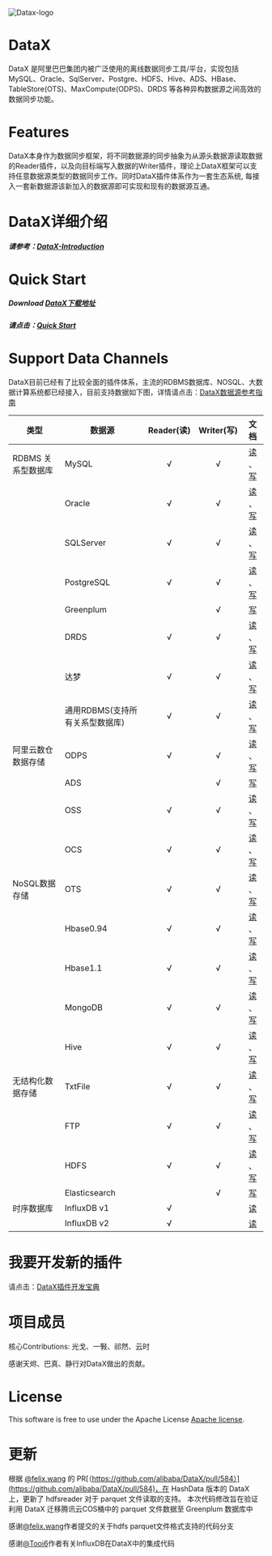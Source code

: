 ![Datax-logo](https://github.com/alibaba/DataX/blob/master/images/DataX-logo.jpg)



# DataX

DataX 是阿里巴巴集团内被广泛使用的离线数据同步工具/平台，实现包括 MySQL、Oracle、SqlServer、Postgre、HDFS、Hive、ADS、HBase、TableStore(OTS)、MaxCompute(ODPS)、DRDS 等各种异构数据源之间高效的数据同步功能。



# Features

DataX本身作为数据同步框架，将不同数据源的同步抽象为从源头数据源读取数据的Reader插件，以及向目标端写入数据的Writer插件，理论上DataX框架可以支持任意数据源类型的数据同步工作。同时DataX插件体系作为一套生态系统, 每接入一套新数据源该新加入的数据源即可实现和现有的数据源互通。



# DataX详细介绍

##### 请参考：[DataX-Introduction](https://github.com/alibaba/DataX/blob/master/introduction.md)



# Quick Start

##### Download [DataX下载地址](https://github.com/HashDataInc/DataX/releases/download/v1.0.0/datax-v1.0.0-hashdata.tar.gz)

##### 请点击：[Quick Start](https://github.com/alibaba/DataX/blob/master/userGuid.md)



# Support Data Channels 

DataX目前已经有了比较全面的插件体系，主流的RDBMS数据库、NOSQL、大数据计算系统都已经接入，目前支持数据如下图，详情请点击：[DataX数据源参考指南](https://github.com/alibaba/DataX/wiki/DataX-all-data-channels)

| 类型         | 数据源             | Reader(读) | Writer(写) |                                                                                           文档                                                                                           |
|------------|-----------------|:---------:|:---------:|:--------------------------------------------------------------------------------------------------------------------------------------------------------------------------------------:|
| RDBMS 关系型数据库 | MySQL           |     √     |     √     |           [读](https://github.com/alibaba/DataX/blob/master/mysqlreader/doc/mysqlreader.md) 、[写](https://github.com/alibaba/DataX/blob/master/mysqlwriter/doc/mysqlwriter.md)           |
|             | Oracle          |     √     |     √     |         [读](https://github.com/alibaba/DataX/blob/master/oraclereader/doc/oraclereader.md) 、[写](https://github.com/alibaba/DataX/blob/master/oraclewriter/doc/oraclewriter.md)         |
|            | SQLServer       |     √     |     √     |   [读](https://github.com/alibaba/DataX/blob/master/sqlserverreader/doc/sqlserverreader.md) 、[写](https://github.com/alibaba/DataX/blob/master/sqlserverwriter/doc/sqlserverwriter.md)   |
|            | PostgreSQL      |     √     |     √     | [读](https://github.com/alibaba/DataX/blob/master/postgresqlreader/doc/postgresqlreader.md) 、[写](https://github.com/alibaba/DataX/blob/master/postgresqlwriter/doc/postgresqlwriter.md) |
|            | Greenplum      |          |     √     |  [写](gpdbwriter/doc/gpdbwriter.md) |
|            | DRDS            |     √     |     √     |             [读](https://github.com/alibaba/DataX/blob/master/drdsreader/doc/drdsreader.md) 、[写](https://github.com/alibaba/DataX/blob/master/drdswriter/doc/drdswriter.md)             |
|            | 达梦              |     √     |     √     |                                                                                      [读]() 、[写]()                                                                                      |
|            | 通用RDBMS(支持所有关系型数据库) |     √     |     √     |                                                                                      [读]() 、[写]()                                                                                      |
| 阿里云数仓数据存储  | ODPS            |     √     |     √     |             [读](https://github.com/alibaba/DataX/blob/master/odpsreader/doc/odpsreader.md) 、[写](https://github.com/alibaba/DataX/blob/master/odpswriter/doc/odpswriter.md)             |
|            | ADS             |           |     √     |                                                      [写](https://github.com/alibaba/DataX/blob/master/adswriter/doc/adswriter.md)                                                      |
|            | OSS             |     √     |     √     |               [读](https://github.com/alibaba/DataX/blob/master/ossreader/doc/ossreader.md) 、[写](https://github.com/alibaba/DataX/blob/master/osswriter/doc/osswriter.md)               |
|            | OCS             |     √     |     √     |               [读](https://github.com/alibaba/DataX/blob/master/ocsreader/doc/ocsreader.md) 、[写](https://github.com/alibaba/DataX/blob/master/ocswriter/doc/ocswriter.md)               |
| NoSQL数据存储  | OTS             |     √     |     √     |               [读](https://github.com/alibaba/DataX/blob/master/otsreader/doc/otsreader.md) 、[写](https://github.com/alibaba/DataX/blob/master/otswriter/doc/otswriter.md)               |
|            | Hbase0.94       |     √     |     √     |   [读](https://github.com/alibaba/DataX/blob/master/hbase094xreader/doc/hbase094xreader.md) 、[写](https://github.com/alibaba/DataX/blob/master/hbase094xwriter/doc/hbase094xwriter.md)   |
|            | Hbase1.1        |     √     |     √     |     [读](https://github.com/alibaba/DataX/blob/master/hbase11xreader/doc/hbase11xreader.md) 、[写](https://github.com/alibaba/DataX/blob/master/hbase11xwriter/doc/hbase11xwriter.md)     |
|            | MongoDB         |     √     |     √     |           [读](https://github.com/alibaba/DataX/blob/master/mongoreader/doc/mongoreader.md) 、[写](https://github.com/alibaba/DataX/blob/master/mongowriter/doc/mongowriter.md)           |
|            | Hive            |     √     |     √     |             [读](https://github.com/alibaba/DataX/blob/master/hdfsreader/doc/hdfsreader.md) 、[写](https://github.com/alibaba/DataX/blob/master/hdfswriter/doc/hdfswriter.md)             |
| 无结构化数据存储   | TxtFile         |     √     |     √     |       [读](https://github.com/alibaba/DataX/blob/master/txtfilereader/doc/txtfilereader.md) 、[写](https://github.com/alibaba/DataX/blob/master/txtfilewriter/doc/txtfilewriter.md)       |
|            | FTP             |     √     |     √     |               [读](https://github.com/alibaba/DataX/blob/master/ftpreader/doc/ftpreader.md) 、[写](https://github.com/alibaba/DataX/blob/master/ftpwriter/doc/ftpwriter.md)               |
|            | HDFS            |     √     |     √     |             [读](https://github.com/alibaba/DataX/blob/master/hdfsreader/doc/hdfsreader.md) 、[写](https://github.com/alibaba/DataX/blob/master/hdfswriter/doc/hdfswriter.md)             |
|            | Elasticsearch   |           |     √     |                     [写](https://github.com/alibaba/DataX/blob/master/elasticsearchwriter/doc/elasticsearchwriter.md)                                            |
|  时序数据库     | InfluxDB v1     |    √      |           |                  [读](influxdbreader/doc/README.md)       
|       | InfluxDB v2     |    √      |           |                  [读](influxdb2httpreader/doc/README.md)     |

# 我要开发新的插件
请点击：[DataX插件开发宝典](xxx)

# 项目成员

核心Contributions:  光戈、一斅、祁然、云时

感谢天烬、巴真、静行对DataX做出的贡献。

# License

This software is free to use under the Apache License [Apache license](https://github.com/alibaba/DataX/blob/master/license.txt).

# 更新
根据 [@felix.wang](https://github.com/felix-thinkingdata) 的 PR[（https://github.com/alibaba/DataX/pull/584）](https://github.com/alibaba/DataX/pull/584)，在 HashData 版本的 DataX 上，更新了 hdfsreader 对于 parquet 文件读取的支持。
本次代码修改旨在验证利用 DataX 迁移腾讯云COS桶中的 parquet 文件数据至 Greenplum 数据库中

感谢[@felix.wang](https://github.com/felix-thinkingdata)作者提交的关于hdfs parquet文件格式支持的代码分支

感谢[@Tooi6](https://github.com/Tooi6)作者有关InfluxDB在DataX中的集成代码
